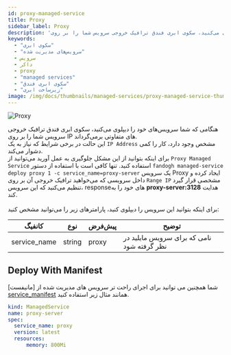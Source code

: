 ```yaml
---
id: proxy-managed-service
title: Proxy
sidebar_label: Proxy
description: 'هنگامی که شما سرویس‌های خود را دیپلوی می‌کنید، سکوی ابری فندق ترافیک خروجی سرویس شما را بر روی IP های متفاوتی برمی‌گرداند. این حالت در برخی شرایط که نیاز به یک IP Address مشخص وجود دارد، کار را کمی دشوار می‌کند.'
keywords:
  - "سکوی ابری"
  - "سرویس‌های مدیریت شده"
  - سرویس
  - داکر
  - proxy
  - "managed services"
  - "سکوی ابری فندق"
  - "زیرساخت ابری"
image: /img/docs/thumbnails/managed-services/proxy-managed-service-thumbnail.png
---
```


![Proxy](/img/docs/proxy-managed-service.png "Proxy")

هنگامی که شما سرویس‌های خود را دیپلوی می‌کنید، سکوی ابری فندق ترافیک خروجی سرویس شما را بر روی IP های متفاوتی برمی‌گرداند.<br/>
این حالت در برخی شرایط که نیاز به یک `IP Address` مشخص وجود دارد، کار را کمی دشوار می‌کند.<br/>
برای اینکه بتوانید از این مشکل جلوگیری به عمل آورید می‌توانید از `Proxy Managed Service` استفاده کنید. تنها کافی‌ است با استفاده از دستور `fandogh managed-service deploy proxy 1 -c service_name=proxy-server`  یک سرویس Proxy ایجاد کرده و داخل سرویسی که می‌خواهید ترافیک خروجی آن بر روی `Range IP` مشخصی قرار گیرد تنظیم می‌کنید که این سرویس، responseهای خود را به **proxy-server:3128** هدایت  کند.<br/><br/>
برای اینکه بتوانید این سرویس را دیپلوی کنید، پارامتر‌های زیر را می‌توانید مشخص کنید:

|کانفیگ|نوع|پیش‌فرض|توضیح|
|---	|---	|---	|---	|
|service_name| string| proxy| نامی که برای سرویس مایلید در نظر گرفته شود|

## Deploy With Manifest
  
شما همچنین می توانید برای اجرای راحت تر سرویس های مدیریت شده از [مانیفست] [service_manifest] همانند مثال زیر استفاده کنید.

```yaml title="proxt_deployment.yml"
kind: ManagedService
name: proxy-server
spec:
  service_name: proxy
  version: latest
  resources:
      memory: 800Mi
```

[service_manifest]: /docs/services/service-manifest